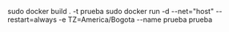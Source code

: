 sudo docker build . -t prueba
sudo docker run -d --net="host" --restart=always -e TZ=America/Bogota --name prueba prueba
